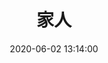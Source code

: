 ---
title: 家人
date: 2020-06-02 13:14:00
updated: 2020-06-02 13:14:00
layout: gallery
password: test
photos:
  - caption: 妈妈
    src: https://s2.loli.net/2022/06/02/3XDWeNmuEh4lvRp.jpg
    desc: 最感恩的人！
  - caption: 姐姐
    src: https://s2.loli.net/2022/06/02/e4j2Bdq36xNfRlL.jpg
    desc: 一直都很照顾我的人！
  - caption: 爸爸
    src: https://s2.loli.net/2022/06/03/kXvUe1K7dZltcSh.jpg
    desc: 不善表达的人！
#  - caption: 爷爷
#    src: 
#    desc: 
#  - caption: 奶奶
#    src: 
#    desc: 
#  - caption: 哥哥
#    src: 
#    desc: 
#  - caption: 嫂子
#    src: 
#    desc: 
#  - caption: 侄子
#    src: 
#    desc: 
#  - caption: 侄女
#    src: 
#    desc: 
---